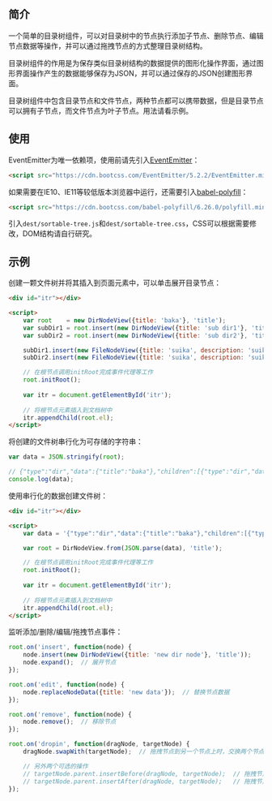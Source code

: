 ## 简介

一个简单的目录树组件，可以对目录树中的节点执行添加子节点、删除节点、编辑节点数据等操作，并可以通过拖拽节点的方式整理目录树结构。

目录树组件的作用是为保存类似目录树结构的数据提供的图形化操作界面，通过图形界面操作产生的数据能够保存为JSON，并可以通过保存的JSON创建图形界面。

目录树组件中包含目录节点和文件节点，两种节点都可以携带数据，但是目录节点可以拥有子节点，而文件节点为叶子节点。用法请看示例。


## 使用

EventEmitter为唯一依赖项，使用前请先引入[EventEmitter](https://github.com/Olical/EventEmitter)：

```html
<script src="https://cdn.bootcss.com/EventEmitter/5.2.2/EventEmitter.min.js"></script>
```

如果需要在IE10、IE11等较低版本浏览器中运行，还需要引入[babel-polyfill](http://babeljs.io/docs/usage/polyfill/)：

```html
<script src="https://cdn.bootcss.com/babel-polyfill/6.26.0/polyfill.min.js"></script>
```

引入`dest/sortable-tree.js`和`dest/sortable-tree.css`，CSS可以根据需要修改，DOM结构请自行研究。


## 示例

创建一颗文件树并将其插入到页面元素中，可以单击展开目录节点：
```html
<div id="itr"></div>

<script>
    var root    = new DirNodeView({title: 'baka'}, 'title');
    var subDir1 = root.insert(new DirNodeView({title: 'sub dir1'}, 'title'));
    var subDir2 = root.insert(new DirNodeView({title: 'sub dir2'}, 'title'));

    subDir1.insert(new FileNodeView({title: 'suika', description: 'suika baka'}, 'title'));
    subDir2.insert(new FileNodeView({title: 'suika', description: 'suika baka'}, 'title'));

    // 在根节点调用initRoot完成事件代理等工作
    root.initRoot();
    
    var itr = document.getElementById('itr');
    
    // 将根节点元素插入到文档树中
    itr.appendChild(root.el);
</script>
```

将创建的文件树串行化为可存储的字符串：
```js
var data = JSON.stringify(root);

// {"type":"dir","data":{"title":"baka"},"children":[{"type":"dir","data":{"title":"sub dir1"},"children":[{"type":"file","data":{"title":"suika","description":"suika baka"}}]},{"type":"dir","data":{"title":"sub dir2"},"children":[{"type":"file","data":{"title":"suika","description":"suika baka"}}]}]}
console.log(data);
```

使用串行化的数据创建文件树：
```html
<div id="itr"></div>

<script>
    var data = '{"type":"dir","data":{"title":"baka"},"children":[{"type":"dir","data":{"title":"sub dir1"},"children":[{"type":"file","data":{"title":"suika","description":"suika baka"}}]},{"type":"dir","data":{"title":"sub dir2"},"children":[{"type":"file","data":{"title":"suika","description":"suika baka"}}]}]}';

    var root = DirNodeView.from(JSON.parse(data), 'title');

    // 在根节点调用initRoot完成事件代理等工作
    root.initRoot();
    
    var itr = document.getElementById('itr');
    
    // 将根节点元素插入到文档树中
    itr.appendChild(root.el);
</script>
```

监听添加/删除/编辑/拖拽节点事件：
```js
root.on('insert', function(node) {
    node.insert(new DirNodeView({title: 'new dir node'}, 'title'));     // 插入节点
    node.expand();  // 展开节点
});

root.on('edit', function(node) {
    node.replaceNodeData({title: 'new data'});  // 替换节点数据
});

root.on('remove', function(node) {
    node.remove();  // 移除节点
});

root.on('dropin', function(dragNode, targetNode) {
    dragNode.swapWith(targetNode);  // 拖拽节点到另一个节点上时，交换两个节点位置

    // 另外两个可选的操作
    // targetNode.parent.insertBefore(dragNode, targetNode);  // 拖拽节点到另一个节点上时，将拖拽节点插入到目标节点之前
    // targetNode.parent.insertAfter(dragNode, targetNode);   // 拖拽节点到另一个节点上时，将拖拽节点插入到目标节点之后
});
```